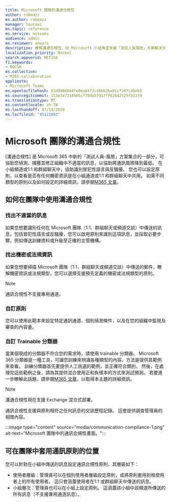 ```yaml
---
title: Microsoft 團隊的溝通合規性
author: robmazz
ms.author: robmazz
manager: laurawi
ms.topic: reference
ms.service: msteams
audience: admin
ms.reviewer: anwara
description: 瞭解溝通合規性，從 Microsoft 小組角度來看「測試人員風險」方案解決方案集的一部分（這是 M365 通訊合規性功能的一部分）。
localization_priority: Normal
search.appverid: MET150
f1.keywords:
- NOCSH
ms.collection:
- M365-collaboration
appliesto:
- Microsoft Teams
ms.openlocfilehash: 01d9906044fe0ea8472cd8bb2ba8ccf247cdbeb9
ms.sourcegitcommit: 113e3a7314505cf78da57917ff62642125fb11fd
ms.translationtype: MT
ms.contentlocale: zh-TW
ms.lasthandoff: 07/14/2020
ms.locfileid: "45121693"
---
```

# <a name="communication-compliance-for-microsoft-teams"></a>Microsoft 團隊的溝通合規性

[溝通合規性] 是 Microsoft 365 中新的「測試人員-風險」方案集合的一部分，可協助您偵測、捕獲並修正組織中不適當的訊息，以協助將通訊風險降到最低。 在小組頻道或1:1 和群組聊天中，協助識別冒犯性語言與反騷擾。 您也可以設定原則，以查看是否有任何機密資訊是在小組通道或1:1 和群組聊天中共用。 如需不同類型的原則以及如何設定的詳細資訊，請參閱[M365 文章](https://docs.microsoft.com/microsoft-365/compliance/communication-compliance)。

## <a name="how-to-use-communication-compliance-in-teams"></a>如何在團隊中使用溝通合規性

### <a name="identify-inappropriate-messages"></a>找出不適當的訊息

如果您想要識別任何在 Microsoft 團隊（1:1、群組聊天或頻道交談）中傳送的訊息，包括冒犯性語言或反騷擾，您可以啟用原則來識別這項訊息，並採取必要步驟，例如傳送訓練資料或升級至正確的主管機構。

### <a name="identify-sensitive-or-regulatory-information"></a>找出機密或法規資訊

如果您想要掃描 Microsoft 團隊（1:1、群組聊天或頻道交談）中傳送的郵件，瞭解機密資訊或法規類型，您可以選擇支援預先定義的機密或法規類型的原則。

> [!NOTE]
> 通訊合規性不支援專用通道。

### <a name="custom-policy"></a>自訂原則

您可以使用此範本來設定特定通訊通道、個別偵測條件，以及在您的組織中監視及審查的內容量。

### <a name="custom-trainable-classifier"></a>自訂 Trainable 分類器

當某個現成的分類器不符合您的需求時，請使用 trainable 分類器。 Microsoft 365 分類器是一種工具，可讓您訓練來辨識各種類型的內容，方法是提供其範例來查看。 訓練分類器首先要提供人工挑選的範例，並正確符合類別。 然後，在處理完這些範例之後，請為其提供混合使用正和負樣本的方式來測試預測。 若要進一步瞭解此話題，請參閱[M365 文章](https://docs.microsoft.com/microsoft-365/compliance/classifier-creating-a-trainable-classifier)，以取得本主題的詳細資訊。

> [!NOTE]
> 溝通合規性現在支援 Exchange 混合式部署。

通訊合規性支援與原則相符之任何訊息的交談歷程記錄。 這會提供調查管理員的相關內容。

:::image type="content" source="media/communication-compliance-1.png" alt-text="Microsoft 團隊中的通訊合規性畫面。":::

## <a name="where-communication-policies-can-be-applied-in-teams"></a>可在團隊中套用通訊原則的位置

您可以針對在小組中傳送的訊息設定通訊合規性原則，其層級如下：

- 使用者層級：管理員可以在個別使用者層級設定原則，或將原則套用到租使用者上的所有使用者。 這只會涵蓋使用者在1:1 或群組聊天中傳送的訊息。
- 小組層次：管理員也可以在小組上設定原則。 這涵蓋該小組中該頻道所傳送的所有訊息（不支援專用通道訊息）。
